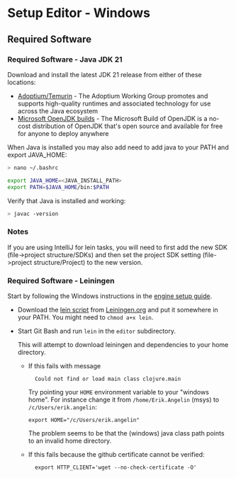 # Setup Editor - Windows

## Required Software

### Required Software - Java JDK 21
Download and install the latest JDK 21 release from either of these locations:

* [Adoptium/Temurin](https://github.com/adoptium/temurin21-binaries/releases) - The Adoptium Working Group promotes and supports high-quality runtimes and associated technology for use across the Java ecosystem
* [Microsoft OpenJDK builds](https://docs.microsoft.com/en-us/java/openjdk/download#openjdk-21) - The Microsoft Build of OpenJDK is a no-cost distribution of OpenJDK that's open source and available for free for anyone to deploy anywhere

When Java is installed you may also add need to add java to your PATH and export JAVA_HOME:

```sh
> nano ~/.bashrc

export JAVA_HOME=<JAVA_INSTALL_PATH>
export PATH=$JAVA_HOME/bin:$PATH
```

Verify that Java is installed and working:

```sh
> javac -version
```

### Notes

If you are using IntelliJ for lein tasks, you will need to first add the new SDK (file->project structure/SDKs)
and then set the project SDK setting (file->project structure/Project) to the new version.


### Required Software - Leiningen

Start by following the Windows instructions in the [engine setup guide](../README_SETUP.md).

* Download the [lein script](https://raw.githubusercontent.com/technomancy/leiningen/stable/bin/lein) from [Leiningen.org](http://leiningen.org) and put it somewhere in your PATH. You might need to `chmod a+x lein`.
* Start Git Bash and run `lein` in the `editor` subdirectory.

  This will attempt to download leiningen and dependencies to your home directory.

  - If this fails with message

          Could not find or load main class clojure.main

    Try pointing your `HOME` environment variable to your "windows home". For instance change it from `/home/Erik.Angelin` (msys) to `/c/Users/erik.angelin`:

        export HOME="/c/Users/erik.angelin"

    The problem seems to be that the (windows) java class path points to an invalid home directory.

  - If this fails because the github certificate cannot be verified:

          export HTTP_CLIENT='wget --no-check-certificate -O'
